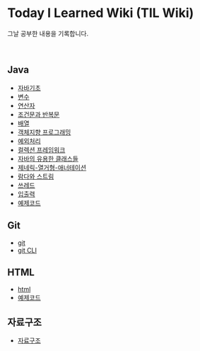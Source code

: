 # Today I Learned Wiki (TIL Wiki)

그날 공부한 내용을 기록합니다.

<br>

## Java
- [자바기초](https://github.com/soberdam/TIL/blob/main/JAVA/%EC%9E%90%EB%B0%94-%EA%B8%B0%EC%B4%88.md)
- [변수](https://github.com/soberdam/TIL/blob/main/JAVA/%EB%B3%80%EC%88%98.md)
- [연산자](https://github.com/soberdam/TIL/blob/main/JAVA/%EC%97%B0%EC%82%B0%EC%9E%90.md)
- [조건문과 반복문](https://github.com/soberdam/TIL/blob/main/JAVA/%EC%A1%B0%EA%B1%B4%EB%AC%B8%EA%B3%BC%20%EB%B0%98%EB%B3%B5%EB%AC%B8.md)
- [배열](https://github.com/soberdam/TIL/blob/main/JAVA/%EB%B0%B0%EC%97%B4.md)
- [객체지향 프로그래밍](https://github.com/soberdam/TIL/blob/main/JAVA/%EA%B0%9D%EC%B2%B4%EC%A7%80%ED%96%A5-%ED%94%84%EB%A1%9C%EA%B7%B8%EB%9E%98%EB%B0%8D.md)
- [예외처리](https://github.com/soberdam/TIL/blob/main/JAVA/%EC%98%88%EC%99%B8%EC%B2%98%EB%A6%AC.md)
- [컬렉션 프레임워크](https://github.com/soberdam/TIL/blob/main/JAVA/%EC%BB%AC%EB%A0%89%EC%85%98-%ED%94%84%EB%A0%88%EC%9E%84%EC%9B%8C%ED%81%AC.md)
- [자바의 유용한 클래스들](https://github.com/soberdam/TIL/blob/main/JAVA/%EC%9E%90%EB%B0%94%EC%9D%98-%EC%9C%A0%EC%9A%A9%ED%95%9C-%ED%81%B4%EB%9E%98%EC%8A%A4%EB%93%A4.md)
- [제네릭-열거형-애너테이션](https://github.com/soberdam/TIL/blob/main/JAVA/%EC%A0%9C%EB%84%A4%EB%A6%AD-%EC%97%B4%EA%B1%B0%ED%98%95-%EC%95%A0%EB%84%88%ED%85%8C%EC%9D%B4%EC%85%98.md)
- [람다와 스트림](https://github.com/soberdam/TIL/blob/main/JAVA/%EB%9E%8C%EB%8B%A4%EC%99%80%20%EC%8A%A4%ED%8A%B8%EB%A6%BC.md)
- [쓰레드](https://github.com/soberdam/TIL/blob/main/JAVA/%EC%93%B0%EB%A0%88%EB%93%9C.md)
- [입출력](https://github.com/soberdam/TIL/blob/main/JAVA/%EC%9E%85%EC%B6%9C%EB%A0%A5.md)
- [예제코드](https://github.com/soberdam/TIL/tree/main/JAVA/%EC%98%88%EC%A0%9C%EC%BD%94%EB%93%9C)

## Git
- [git](https://github.com/soberdam/TIL/blob/main/JAVA/%EC%BB%AC%EB%A0%89%EC%85%98-%ED%94%84%EB%A0%88%EC%9E%84%EC%9B%8C%ED%81%AC.md)
- [git CLI](https://github.com/soberdam/TIL/blob/main/Git/git%20CLI.md)

## HTML
- [html](https://github.com/soberdam/TIL/blob/main/HTML/html.md)
- [예제코드](https://github.com/soberdam/TIL/tree/main/HTML/%EC%98%88%EC%A0%9C%EC%BD%94%EB%93%9C)

## 자료구조
- [자료구조](https://github.com/soberdam/TIL/blob/main/DataStructure/DataStructure.md)
